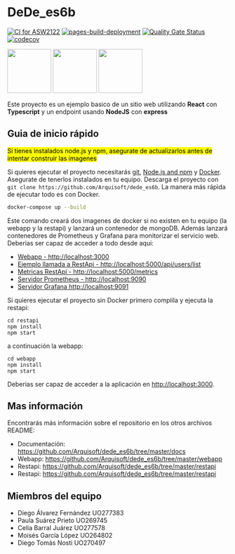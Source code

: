 # DeDe_es6b

[![CI for ASW2122](https://github.com/Arquisoft/dede_es6b/actions/workflows/asw2122.yml/badge.svg)](https://github.com/Arquisoft/dede_es6b/actions/workflows/asw2122.yml)
[![pages-build-deployment](https://github.com/Arquisoft/dede_es6b/actions/workflows/pages/pages-build-deployment/badge.svg)](https://github.com/Arquisoft/dede_es6b/actions/workflows/pages/pages-build-deployment)
[![Quality Gate Status](https://sonarcloud.io/api/project_badges/measure?project=Arquisoft_dede_es6b&metric=alert_status)](https://sonarcloud.io/summary/new_code?id=Arquisoft_dede_es6b)
[![codecov](https://codecov.io/gh/Arquisoft/dede_es6b/branch/master/graph/badge.svg?token=xu5iRCzH6T)](https://codecov.io/gh/Arquisoft/dede_es6b)

<p float="left">
<img src="https://blog.wildix.com/wp-content/uploads/2020/06/react-logo.jpg" height="100">
<img src="https://miro.medium.com/max/1200/0*RbmfNyhuBb8G3LWh.png" height="100">
<img src="https://miro.medium.com/max/365/1*Jr3NFSKTfQWRUyjblBSKeg.png" height="100">
</p>

Este proyecto es un ejemplo basico de un sitio web utilizando **React** con **Typescript** y un endpoint usando **NodeJS** con **express**

## Guia de inicio rápido

<mark>Si tienes instalados node.js y npm, asegurate de actualizarlos antes de intentar construir las imagenes</mark>

Si quieres ejecutar el proyecto necesitarás [git](https://git-scm.com/downloads), [Node.js and npm](https://www.npmjs.com/get-npm) y [Docker](https://docs.docker.com/get-docker/). Asegurate de tenerlos instalados en tu equipo. Descarga el proyecto con `git clone https://github.com/Arquisoft/dede_es6b`. La manera más rápìda de ejecutar todo es con Docker.

```bash
docker-compose up --build
```
Este comando creará dos imagenes de docker si no existen en tu equipo (la webapp y la restapi) y lanzará un contenedor de mongoDB. Además lanzará contenedores de Prometheus y Grafana para monitorizar el servicio web. Deberias ser capaz de acceder a todo desde aqui:

 - [Webapp - http://localhost:3000](http://localhost:3000)
 - [Ejemplo llamada a RestApi - http://localhost:5000/api/users/list](http://localhost:5000/api/users/list)
 - [Metricas RestApi - http://localhost:5000/metrics](http://localhost:5000/metrics)
 - [Servidor Prometheus - http://localhost:9090](http://localhost:9090)
 - [Servidor Grafana http://localhost:9091](http://localhost:9091)
 
Si quieres ejecutar el proyecto sin Docker primero complila y ejecuta la restapi:

```shell
cd restapi
npm install
npm start
```
a continuación la webapp:
```shell
cd webapp
npm install
npm start
```

Deberias ser capaz de acceder a la aplicación en [http://localhost:3000](http://localhost:3000).

## Mas información
Encontrarás más información sobre el repositorio en los otros archivos README:
- Documentación: https://github.com/Arquisoft/dede_es6b/tree/master/docs
- Webapp: https://github.com/Arquisoft/dede_es6b/tree/master/webapp
- Restapi: https://github.com/Arquisoft/dede_es6b/tree/master/restapi
- Restapi: https://github.com/Arquisoft/dede_es6b/tree/master/restapi

## Miembros del equipo
- Diego Álvarez Fernández UO277383
- Paula Suárez Prieto UO269745
- Celia Barral Juárez UO277578
- Moisés García López UO264802
- Diego Tomás Nosti UO270497
